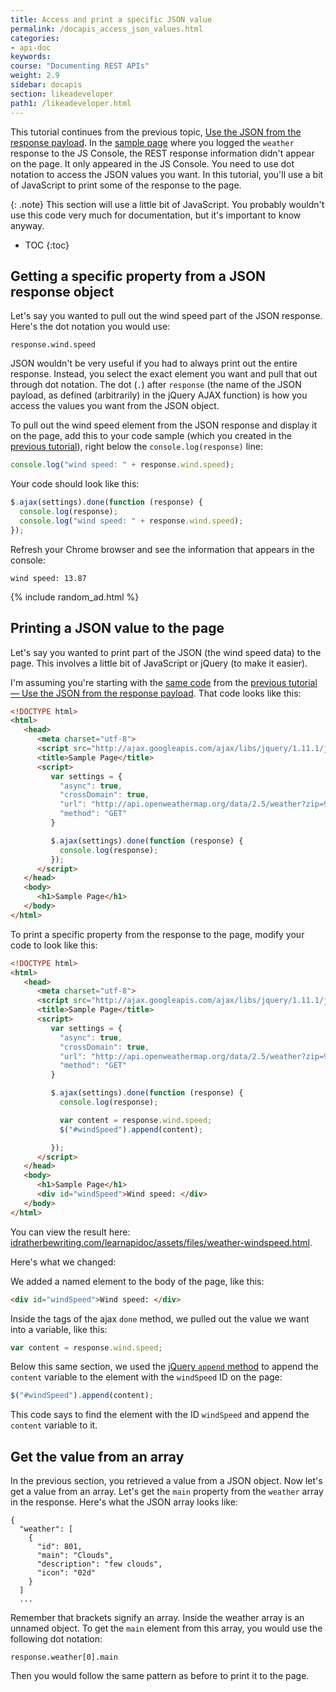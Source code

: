 ```yaml
---
title: Access and print a specific JSON value
permalink: /docapis_access_json_values.html
categories:
- api-doc
keywords:
course: "Documenting REST APIs"
weight: 2.9
sidebar: docapis
section: likeadeveloper
path1: /likeadeveloper.html
---
```


This tutorial continues from the previous topic, [Use the JSON from the response payload](docapis_json_console.html). In the [sample page](http://idratherbewriting.com/learnapidoc/assets/files/weatherdata-plain.html) where you logged the `weather` response to the JS Console, the REST response information didn't appear on the page. It only appeared in the JS Console. You need to use dot notation to access the JSON values you want. In this tutorial, you'll use a bit of JavaScript to print some of the response to the page.

{: .note}
This section will use a little bit of JavaScript. You probably wouldn't use this code very much for documentation, but it's important to know anyway.

* TOC
{:toc}

## Getting a specific property from a JSON response object

Let's say you wanted to pull out the wind speed part of the JSON response. Here's the dot notation you would use:

```
response.wind.speed
```

JSON wouldn't be very useful if you had to always print out the entire response. Instead, you select the exact element you want and pull that out through dot notation. The dot (`.`) after `response` (the name of the JSON payload, as defined (arbitrarily) in the jQuery AJAX function) is how you access the values you want from the JSON object.

To pull out the wind speed element from the JSON response and display it on the page, add this to your code sample (which you created in the [previous tutorial](docapis_analyze_json.html)), right below the `console.log(response)` line:

```js
console.log("wind speed: " + response.wind.speed);
```

Your code should look like this:

```js
$.ajax(settings).done(function (response) {
  console.log(response);
  console.log("wind speed: " + response.wind.speed);
});
```

Refresh your Chrome browser and see the information that appears in the console:

```
wind speed: 13.87
```

{% include random_ad.html %}

## Printing a JSON value to the page

Let's say you wanted to print part of the JSON (the wind speed data) to the page. This involves a little bit of JavaScript or jQuery (to make it easier).

I'm assuming you're starting with the [same code](http://idratherbewriting.com/learnapidoc/assets/files/weather-plain.html) from the [previous tutorial &mdash; Use the JSON from the response payload](docapis_json_console.html). That code looks like this:

```html
<!DOCTYPE html>
<html>
   <head>
      <meta charset="utf-8">
      <script src="http://ajax.googleapis.com/ajax/libs/jquery/1.11.1/jquery.min.js"></script>
      <title>Sample Page</title>
      <script>
         var settings = {
           "async": true,
           "crossDomain": true,
           "url": "http://api.openweathermap.org/data/2.5/weather?zip=95050%2Cus&appid=fd4698c940c6d1da602a70ac34f0b147&units=imperial",
           "method": "GET"
         }

         $.ajax(settings).done(function (response) {
           console.log(response);
         });
      </script>
   </head>
   <body>
      <h1>Sample Page</h1>
   </body>
</html>
```

To print a specific property from the response to the page, modify your code to look like this:

```html
<!DOCTYPE html>
<html>
   <head>
      <meta charset="utf-8">
      <script src="http://ajax.googleapis.com/ajax/libs/jquery/1.11.1/jquery.min.js"></script>
      <title>Sample Page</title>
      <script>
         var settings = {
           "async": true,
           "crossDomain": true,
           "url": "http://api.openweathermap.org/data/2.5/weather?zip=95050%2Cus&appid=fd4698c940c6d1da602a70ac34f0b147&units=imperial",
           "method": "GET"
         }

         $.ajax(settings).done(function (response) {
           console.log(response);

           var content = response.wind.speed;
           $("#windSpeed").append(content);

         });
      </script>
   </head>
   <body>
      <h1>Sample Page</h1>
      <div id="windSpeed">Wind speed: </div>
   </body>
</html>
```

You can view the result here: <a href="http://idratherbewriting.com/learnapidoc/assets/files/weather-windspeed.html">idratherbewriting.com/learnapidoc/assets/files/weather-windspeed.html</a>.

Here's what we changed:

We added a named element to the body of the page, like this:

```html
<div id="windSpeed">Wind speed: </div>
 ```

Inside the tags of the ajax `done` method, we pulled out the value we want into a variable, like this:

```js
var content = response.wind.speed;
```

Below this same section, we used the [jQuery `append` method](http://api.jquery.com/append/) to append the `content` variable to the element with the `windSpeed` ID on the page:

```js
$("#windSpeed").append(content);
```

This code says to find the element with the ID `windSpeed` and append the `content` variable to it.

## Get the value from an array

In the previous section, you retrieved a value from a JSON object. Now let's get a value from an array. Let's get the `main` property from the `weather` array in the response. Here's what the JSON array looks like:

```
{
  "weather": [
    {
      "id": 801,
      "main": "Clouds",
      "description": "few clouds",
      "icon": "02d"
    }
  ]
  ...
```

Remember that brackets signify an array. Inside the weather array is an unnamed object. To get the `main` element from this array, you would use the following dot notation:

```
response.weather[0].main
```

Then you would follow the same pattern as before to print it to the page.
